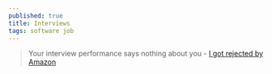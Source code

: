 ```yaml
---
published: true
title: Interviews
tags: software job
---
```

> Your interview performance says nothing about you - [I got rejected by Amazon](https://www.youtube.com/watch?v=gvAF9mboxFM)
